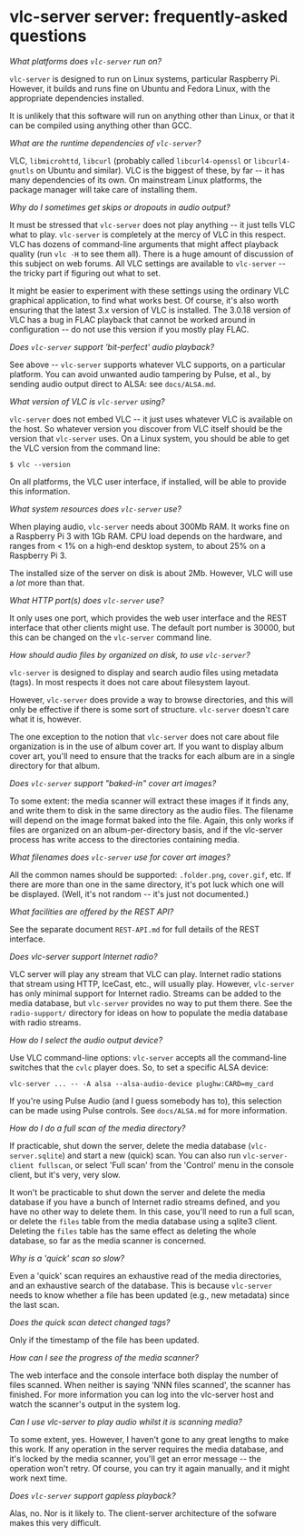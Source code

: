 # vlc-server server: frequently-asked questions

_What platforms does `vlc-server` run on?_

`vlc-server` is designed to run on Linux systems, particular Raspberry Pi.
However, it builds and runs fine on Ubuntu and Fedora Linux, with the
appropriate dependencies installed.

It is unlikely that this software will run on anything other than Linux, or
that it can be compiled using anything other than GCC.


_What are the runtime dependencies of `vlc-server`?_

VLC, `libmicrohttd`, `libcurl` (probably called `libcurl4-openssl` or
`libcurl4-gnutls` on Ubuntu and similar). VLC is the biggest of these, by far
-- it has many dependencies of its own. On mainstream Linux platforms, the
package manager will take care of installing them.


_Why do I sometimes get skips or dropouts in audio output?_

It must be stressed that `vlc-server` does not play anything -- it just tells
VLC what to play. `vlc-server` is completely at the mercy of VLC in this
respect. VLC has dozens of command-line arguments that might affect playback
quality (run `vlc -H` to see them all). There is a huge amount of discussion of
this subject on web forums. All VLC settings are available to `vlc-server` --
the tricky part if figuring out what to set.

It might be easier to experiment with these settings using the ordinary VLC
graphical application, to find what works best. Of course, it's also worth
ensuring that the latest 3.x version of VLC is installed.  The 3.0.18 version
of VLC has a bug in FLAC playback that cannot be worked around in configuration
-- do not use this version if you mostly play FLAC.


_Does `vlc-server` support 'bit-perfect' audio playback?_

See above -- `vlc-server` supports whatever VLC supports, on a particular
platform. You can avoid unwanted audio tampering by Pulse, et al., by sending
audio output direct to ALSA: see `docs/ALSA.md`.


_What version of VLC is `vlc-server` using?_

`vlc-server` does not embed VLC -- it just uses whatever VLC is available on
the host. So whatever version you discover from VLC itself should be the
version that `vlc-server` uses.  On a Linux system, you should be able to get
the VLC version from the command line:

    $ vlc --version

On all platforms, the VLC user interface, if installed, will be able to provide
this information.


_What system resources does `vlc-server` use?_

When playing audio, `vlc-server` needs about 300Mb RAM. It works fine on a
Raspberry Pi 3 with 1Gb RAM. CPU load depends on the hardware, and ranges from
< 1% on a high-end desktop system, to about 25% on a Raspberry Pi 3.

The installed size of the server on disk is about 2Mb. However, VLC will use a
_lot_ more than that.


_What HTTP port(s) does `vlc-server` use?_

It only uses one port, which provides the web user interface and the REST
interface that other clients might use. The default port number is 30000, but
this can be changed on the `vlc-server` command line.


_How should audio files by organized on disk, to use `vlc-server`?_

`vlc-server` is designed to display and search audio files using metadata
(tags). In most respects it does not care about filesystem layout.

However, `vlc-server` does provide a way to browse directories, and this will
only be effective if there is some sort of structure.  `vlc-server` doesn't
care what it is, however.

The one exception to the notion that `vlc-server` does not care about file
organization is in the use of album cover art.  If you want to display album
cover art, you'll need to ensure that the tracks for each album are in a single
directory for that album. 


_Does `vlc-server` support "baked-in" cover art images?_

To some extent: the media scanner will extract these images if it finds any,
and write them to disk in the same directory as the audio files. The filename
will depend on the image format baked into the file. Again, this only works if
files are organized on an album-per-directory basis, and if the
vlc-server process has write access to the directories containing media.


_What filenames does `vlc-server` use for cover art images?_

All the common names should be supported: `.folder.png`, `cover.gif`, etc. If
there are more than one in the same directory, it's pot luck which one will be
displayed. (Well, it's not random -- it's just not documented.)


_What facilities are offered by the REST API?_

See the separate document `REST-API.md` for full details of the REST interface.


_Does vlc-server support Internet radio?_

VLC server will play any stream that VLC can play. Internet radio stations that
stream using HTTP, IceCast, etc., will usually play. However, `vlc-server` has
only minimal support for Internet radio. Streams can be added to the media
database, but `vlc-server` provides no way to put them
there. See the `radio-support/` directory for ideas on how to populate the
media database with radio streams.


_How do I select the audio output device?_

Use VLC command-line options: `vlc-server` accepts all the command-line
switches that the `cvlc` player does. So, to set a specific ALSA device:

    vlc-server ... -- -A alsa --alsa-audio-device plughw:CARD=my_card

If you're using Pulse Audio (and I guess somebody has to), this selection can
be made using Pulse controls. See `docs/ALSA.md` for more information.


_How do I do a full scan of the media directory?_

If practicable, shut down the server, delete the media database
(`vlc-server.sqlite`) and start a new (quick) scan. You can also run
`vlc-server-client fullscan`, or select 'Full scan' from the 'Control' menu in
the console client, but it's very, very slow.

It won't be practicable to shut down the server and delete the media database
if you have a bunch of Internet radio streams defined, and you have no other
way to delete them. In this case, you'll need to run a full scan, or delete the
`files` table from the media database using a sqlite3 client. Deleting
the `files` table has the same effect as deleting the whole database, so far
as the media scanner is concerned.


_Why is a 'quick' scan so slow?_ 

Even a 'quick' scan requires an exhaustive read of the media directories, and
an exhaustive search of the database. This is because `vlc-server` needs to
know whether a file has been updated (e.g., new metadata) since the last scan. 


_Does the quick scan detect changed tags?_

Only if the timestamp of the file has been updated.


_How can I see the progress of the media scanner?_

The web interface and the console interface both display the number of 
files scanned. When neither is saying 'NNN files scanned', the scanner
has finished. For more information you can log into the vlc-server host
and watch the scanner's output in the system log.


_Can I use vlc-server to play audio whilst it is scanning media?_

To some extent, yes. However, I haven't gone to any great lengths to
make this work. If any operation in the server requires the media database,
and it's locked by the media scanner, you'll get an error message --
the operation won't retry. Of course, you can try it again manually, and
it might work next time.


_Does `vlc-server` support gapless playback?_

Alas, no. Nor is it likely to. The client-server architecture of the sofware
makes this very difficult.


